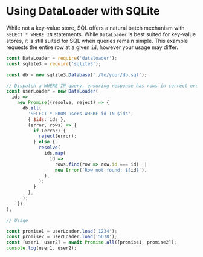 # Using DataLoader with SQLite

While not a key-value store, SQL offers a natural batch mechanism with
`SELECT * WHERE IN` statements. While `DataLoader` is best suited for key-value
stores, it is still suited for SQL when queries remain simple. This example
requests the entire row at a given `id`, however your usage may differ.

```js
const DataLoader = require('dataloader');
const sqlite3 = require('sqlite3');

const db = new sqlite3.Database('./to/your/db.sql');

// Dispatch a WHERE-IN query, ensuring response has rows in correct order.
const userLoader = new DataLoader(
  ids =>
    new Promise((resolve, reject) => {
      db.all(
        'SELECT * FROM users WHERE id IN $ids',
        { $ids: ids },
        (error, rows) => {
          if (error) {
            reject(error);
          } else {
            resolve(
              ids.map(
                id =>
                  rows.find(row => row.id === id) ||
                  new Error(`Row not found: ${id}`),
              ),
            );
          }
        },
      );
    }),
);

// Usage

const promise1 = userLoader.load('1234');
const promise2 = userLoader.load('5678');
const [user1, user2] = await Promise.all([promise1, promise2]);
console.log(user1, user2);
```

[sqlite3]: https://github.com/mapbox/node-sqlite3
